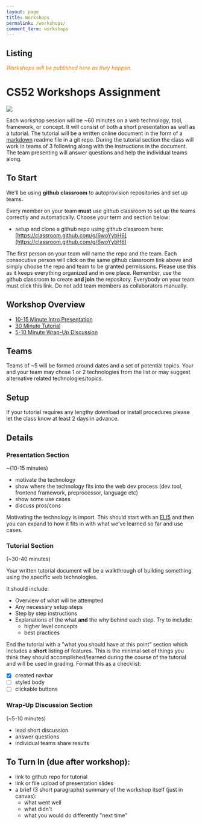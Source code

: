 ```yaml
---
layout: page
title: Workshops
permalink: /workshops/
comment_term: workshops
---
```


## Listing

<span style="color: #F27D00">*Workshops will be published here as they happen.*</span>

<!-- * 4/5   [design+figma](design) -->
<!-- * 4/11  [CSS Frameworks/Cool Things: Bootstrap, Semantic-UI, Transitions](https://github.com/jgualtieri/bootstrap_workshop) -->
<!-- * 4/13  CSS Frameworks/Cool Things: Bulma, Materialize, Animations [Presentation](https://docs.google.com/presentation/d/1nxKoKmzblLVGPi1yxzilKtdPL57iCjYGF7q2ROwubik/edit#slide=id.p) ,  [Workshop Tutorial](https://github.com/nmoolenijzer/workshop) -->
<!-- * 4/18  static site generators: jekyll, other [Presentation](https://docs.google.com/presentation/d/1gT26ESlzLPcAR72_EDLKcnPr1ao4bX2okirUbTA1bD0/edit#slide=id.p) ,  [Workshop Tutorial](https://github.com/emilyJLin95/jekyll_workshop) -->
<!-- * 4/20  js visualization and canvas: p5js, paperjs, raphael [Presentation](https://docs.google.com/presentation/d/1GMuKCstqOgKdToNW2GuJ_TVZ1dOnR2ks1uhbzmPM5Ik/edit#slide=id.p) ,  [Workshop Tutorial](https://github.com/annieke/viz-workshop) -->
<!-- * 4/25  preprocessors: sass, jade [Presentation](https://docs.google.com/presentation/d/1F1SMgC9e0rtEM4VE3gxO_o_6vYq9eJqPLufXh2JReCY/edit?usp=sharing) ,  [Workshop Tutorial](https://github.com/yeonjaepark/pug-workshop) -->
<!-- * 4/27  preprocessors: typescript, coffeescript, flow [Presentation](https://docs.google.com/presentation/d/1S00Pvf7_EB3_QdpJ7mDHtLoxLLCOGxluenOlfvRbD6A/edit#slide=id.p) ,  [Workshop Tutorial](https://github.com/nathanyu835/preprocessors-workshop) -->
<!-- * 5/2   build systems: grunt, gulp [Presentation](https://docs.google.com/presentation/d/1bndhmvGv3EcAgJXGOmNTsh5mDkpv-nu4uxUk5BmjxMs/edit) ,  [Workshop Tutorial](https://github.com/zchr/gulp-workshop) -->
<!-- * 5/4   alternative stack : flask, django, rails, angular2, vue [Presentation](https://github.com/allisonchuang/altStackWorkshop) ,  [Workshop](https://docs.google.com/presentation/d/1ooqt1j-rbH0_jnxZXAGRjzRmJN1L1ny574J91fYeE7o/edit#slide=id.p) -->
<!-- * 5/9   Deployment: AWS, Azure [Presentation](https://docs.google.com/presentation/d/1l5GNtJR05Hf7ATrKF9J3am2XOgFsrgLsG-KWH8bfFF4/edit?usp=sharing) ,  [Workshop Tutorial](https://github.com/samlee64/linode-workshop) -->
<!-- * 5/11  Deployment: Digital Ocean, Docker [Presentation](https://docs.google.com/presentation/d/1HxYKR5xDpDpusDsldRYi4NpjXRzlE3mqdGOqlVf6h2I/edit?usp=sharing) ,  [Workshop Tutorial](https://github.com/dylansc/deployment_workshop) -->
<!-- * 5/16  Other Platforms: React Native [Presentation](https://docs.google.com/presentation/d/1s_zE38sxebqIB7DlCK0pNKq7A1U_SxJ10gzuNqL8w6A/edit#slide=id.g35f391192_00) ,  [Workshop Tutorial](https://github.com/arinehouse/react-native-workshop) -->
<!-- * 5/18  [Other Platforms: Electron](https://github.com/Pspanky/electron_presentation) -->


<!-- * 6/28 [git map workshop](git) -->
<!-- * 6/30 [bootstrap](https://github.com/dado3212/cs52-workshop-1/tree/gh-pages) -->
<!-- * 7/7 [jekyll & sass](https://github.com/VLuisa/cs52-workshop-2) -->
<!-- * 7/14 [d3, p5, paper.js](https://github.com/virginiacook/workshop3-js-viz) -->
<!-- * 7/26 [redux](redux) -->
<!-- * 8/16 [websockets](websockets) -->



# CS52 Workshops Assignment

![](http://i.giphy.com/eUh8NINbZf9Ys.gif)

Each workshop session will be ~60 minutes on a web technology, tool, framework, or concept. It will consist of both a short presentation as well as a tutorial. The tutorial will be a written online document in the form of a [markdown](https://guides.github.com/features/mastering-markdown/) readme file in a git repo. During the tutorial section the class will work in teams of 3 following along with the instructions in the document. The team presenting will answer questions and help the individual teams along.

## To Start

We'll be using **github classroom** to autoprovision repositories and set up teams.

Every member on your team **must** use github classroom to set up the teams correctly and automatically.  Choose your term and section below:

* setup and clone a github repo using github classroom here: [https://classroom.github.com/g/6woYybH6](https://classroom.github.com/g/6woYybH6)

The first person on your team will name the repo and the team. Each consecutive person will click on the same github classroom link above and simply choose the repo and team to be granted permissions. Please use this as it keeps everything organized and in one place. Remember, use the github classroom to create **and join** the repository. Everybody on your team must click this link. Do not add team members as collaborators manually.

## Workshop Overview

* [10-15 Minute Intro Presentation](#presentation-section)
* [30 Minute Tutorial](#tutorial-section)
* [5-10 Minute Wrap-Up Discussion](#wrap-up-discussion-section)

## Teams

Teams of ~5 will be formed around dates and a set of potential topics. Your and your team may chose 1 or 2 technologies from the list or may suggest alternative related technologies/topics.

## Setup

If your tutorial requires any lengthy download or install procedures please let the class know at least 2 days in advance.

## Details

### Presentation Section

~(10-15 minutes)

* motivate the technology
* show where the technology fits into the web dev process (dev tool, frontend framework, preprocessor, language etc)
* show some use cases
* discuss pros/cons

Motivating the technology is import.  This should start with an [ELI5](https://www.reddit.com/r/explainlikeimfive/) and then you can expand to how it fits in with what we've learned so far and use cases.

### Tutorial Section

(~30-40 minutes)

Your written tutorial document will be a walkthrough of building something using the specific web technologies.

It should include:

* Overview of what will be attempted
* Any necessary setup steps
* Step by step instructions
* Explanations of the what **and** the why behind each step. Try to include:
  * higher level concepts
  * best practices

End the tutorial with a "what you should have at this point" section which includes a **short** listing of features. This is the minimal set of things you think they should accomplished/learned during the course of the tutorial and will be used in grading. Format this as a checklist:

- [x] created navbar
- [ ] styled body
- [ ] clickable buttons

### Wrap-Up Discussion Section

(~5-10 minutes)

* lead short discussion
* answer questions
* individual teams share results

## To Turn In (due after workshop):

* link to github repo for tutorial
* link or file upload of presentation slides
* a brief (3 short paragraphs) summary of the workshop itself (just in canvas):
  * what went well
  * what didn't
  * what you would do differently "next time"
